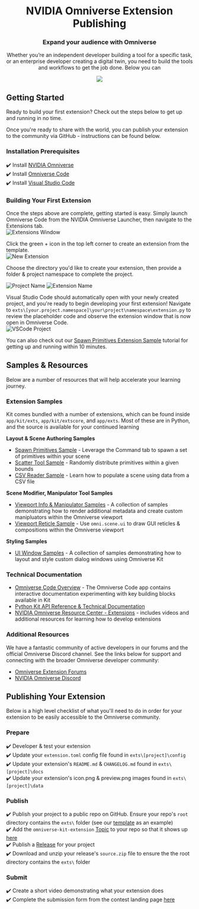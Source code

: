 <!-- markdownlint-disable -->
<h1 align="center">
    NVIDIA Omniverse Extension Publishing
</h1>
<h3 align="center">
    Expand your audience with Omniverse
</h3>
<p align="center">Whether you’re an independent developer building a tool for a specific task, or an enterprise developer creating a digital twin, you need to build the tools and workflows to get the job done. Below you can 
</p>

<p align="center">
     <img src="images/ov-dev-1920x1080.jpg">
</p>

## Getting Started    
Ready to build your first extension? Check out the steps below to get up and running in no time. 

Once you're ready to share with the world, you can publish your extension to the community via GitHub - instructions can be found below.

### Installation Prerequisites  
:heavy_check_mark: Install [NVIDIA Omniverse](https://www.nvidia.com/en-us/omniverse/download/)  
:heavy_check_mark: Install [Omniverse Code](https://developer.nvidia.com/nvidia-omniverse-platform/code-app)  
:heavy_check_mark: Install [Visual Studio Code](https://code.visualstudio.com/download)  

### Building Your First Extension  
Once the steps above are complete, getting started is easy. Simply launch Omniverse Code from the NVIDIA Omniverse Launcher, then navigate to the Extensions tab.  
![Extensions Window](images/extensions-window.jpg)

Click the green + icon in the top left corner to create an extension from the template.  
![New Extension](images/new-extension.jpg)

Choose the directory you'd like to create your extension, then provide a folder & project namespace to complete the project.  

![Project Name](images/project-name.jpg)
![Extension Name](images/extension-name.jpg)

Visual Studio Code should automatically open with your newly created project, and you're ready to begin developing your first extension! Navigate to `exts\[your.project.namespace]\your\project\namespace\extension.py` to review the placeholder code and observe the extension window that is now open in Omniverse Code.  
![VSCode Project](images/vscode-project.png)

You can also check out our [Spawn Primitives Extension Sample](https://github.com/NVIDIA-Omniverse/kit-extension-sample-spawn-prims) tutorial for getting up and running within 10 minutes.  

## Samples & Resources  
Below are a number of resources that will help accelerate your learning journey.

### Extension Samples  
Kit comes bundled with a number of extensions, which can be found inside `app/kit/exts`, `app/kit/extscore`, and `app/exts`. Most of these are in Python, and the source is available for your continued learning

**Layout & Scene Authoring Samples**  
* [Spawn Primitives Sample](https://github.com/NVIDIA-Omniverse/kit-extension-sample-spawn-prims) - Leverage the Command tab to spawn a set of primitives within your scene
* [Scatter Tool Sample](https://github.com/NVIDIA-Omniverse/kit-extension-sample-scatter) - Randomly distribute primitives within a given bounds
* [CSV Reader Sample](https://github.com/NVIDIA-Omniverse/kit-extension-sample-csv-reader) - Learn how to populate a scene using data from a CSV file
 
**Scene Modifier, Manipulator Tool Samples**  
* [Viewport Info & Manipulator Samples](https://github.com/NVIDIA-Omniverse/kit-extension-sample-ui-scene) - A collection of samples demonstrating how to render additional metadata and create custom manipluators within the Omniverse viewport
* [Viewport Reticle Sample](https://github.com/NVIDIA-Omniverse/kit-extension-sample-reticle) - Use `omni.scene.ui` to draw GUI reticles & compositions within the Omniverse viewport

**Styling Samples**  
* [UI Window Samples](https://github.com/NVIDIA-Omniverse/kit-extension-sample-ui-window) - A collection of samples demonstrating how to layout and style custom dialog windows using Omniverse Kit

### Technical Documentation  
* [Omniverse Code Overview](https://www.youtube.com/watch?v=j1Pwi1KRkhk) - The Omniverse Code app contains interactive documentation experimenting with key building blocks available in Kit
* [Python Kit API Reference & Technical Documentation](https://docs.omniverse.nvidia.com/py/kit/index.html)
* [NVIDIA Omniverse Resource Center - Extensions](https://developer.nvidia.com/nvidia-omniverse-developer-resource-center#extensions) - includes videos and additional resources for learning how to develop extensions

### Additional Resources  
We have a fantastic community of active developers in our forums and the official Omniverse Discord channel. See the links below for support and connecting with the broader Omniverse developer community:
* [Omniverse Extension Forums](https://forums.developer.nvidia.com/c/omniverse/extension/399)
* [NVIDIA Omniverse Discord](https://forums.developer.nvidia.com/t/omniverse-discord-server-is-live/178422)

## Publishing Your Extension  
Below is a high level checklist of what you'll need to do in order for your extension to be easily accessible to the Omniverse community.
 
### Prepare    
:heavy_check_mark: Developer & test your extension  
:heavy_check_mark: Update your `extension.toml` config file found in `exts\[project]\config`  
:heavy_check_mark: Update your extension's `README.md` & `CHANGELOG.md` found in `exts\[project]\docs`  
:heavy_check_mark: Update your extension's icon.png & preview.png images found in `exts\[project]\data`  
### Publish  
:heavy_check_mark: Publish your project to a public repo on GitHub. Ensure your repo's `root` directory contains the `exts\` folder (see our [template](https://github.com/NVIDIA-Omniverse/kit-extension-template) as an example)  
:heavy_check_mark: Add the `omniverse-kit-extension` [Topic](https://docs.github.com/en/repositories/managing-your-repositorys-settings-and-features/customizing-your-repository/classifying-your-repository-with-topics) to your repo so that it shows up [here](https://github.com/topics/omniverse-kit-extension)  
:heavy_check_mark: Publish a [Release](https://docs.github.com/en/repositories/releasing-projects-on-github/managing-releases-in-a-repository) for your project    
:heavy_check_mark: Download and unzip your release's `source.zip` file to ensure the the root directory contains the `exts\` folder
### Submit  
:heavy_check_mark: Create a short video demonstrating what your extension does  
:heavy_check_mark: Complete the submission form from the contest landing page [here](https://www.nvidia.com/en-us/omniverse/apps/code/developer-contest/)

